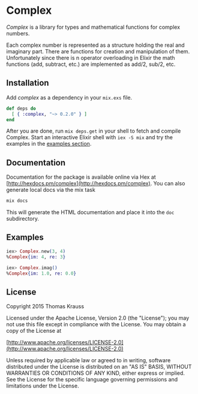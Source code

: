 # Complex

*Complex* is a library for types and mathematical functions for complex
numbers.

Each complex number is represented as a structure holding the real and
imaginary part.  There are functions for creation and manipulation of
them.  Unfortunately since there is n operator overloading in Elixir the
math functions (add, subtract, etc.) are implemented as add/2, sub/2, etc.

## Installation

Add *complex* as a dependency in your `mix.exs` file.

```elixir
def deps do
  [ { :complex, "~> 0.2.0" } ]
end
```
After you are done, run `mix deps.get` in your shell to fetch and compile
Complex. Start an interactive Elixir shell with `iex -S mix` and try the examples
in the [examples section](#examples).

## Documentation

Documentation for the package is available online via Hex at
[http://hexdocs.pm/complex](http://hexdocs.pm/complex).  You can also generate
local docs via the mix task
```elixir
mix docs
```
This will generate the HTML documentation and place it into the `doc` subdirectory.

## Examples
```elixir
iex> Complex.new(3, 4)
%Complex{im: 4, re: 3}

iex> Complex.imag()
%Complex{im: 1.0, re: 0.0}
```

## License

   Copyright 2015 Thomas Krauss

   Licensed under the Apache License, Version 2.0 (the "License");
   you may not use this file except in compliance with the License.
   You may obtain a copy of the License at

[http://www.apache.org/licenses/LICENSE-2.0](http://www.apache.org/licenses/LICENSE-2.0)

   Unless required by applicable law or agreed to in writing, software
   distributed under the License is distributed on an "AS IS" BASIS,
   WITHOUT WARRANTIES OR CONDITIONS OF ANY KIND, either express or implied.
   See the License for the specific language governing permissions and
   limitations under the License.

